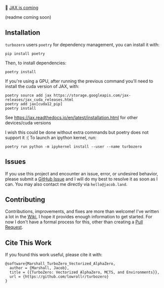 📣 [JAX is coming](https://github.com/lowrollr/turbozero/discussions/4)

(readme coming soon)

## Installation
`turbozero` users `poetry` for dependency management, you can install it with:
```
pip install poetry
```
Then, to install dependencies:
```
poetry install
```
If you're using a GPU, after running the previous command you'll need to install the cuda version of JAX, with:
```
poetry source add jax https://storage.googleapis.com/jax-releases/jax_cuda_releases.html
poetry add jax[cuda12_pip]
poetry install
```
See https://jax.readthedocs.io/en/latest/installation.html for other devices/cuda versions

I wish this could be done without extra commands but poetry does not support it :(
To launch an ipython kernel, run:
```
poetry run python -m ipykernel install --user --name turbozero
```

## Issues
If you use this project and encounter an issue, error, or undesired behavior, please submit a [GitHub Issue](https://github.com/lowrollr/turbozero/issues) and I will do my best to resolve it as soon as I can. You may also contact me directly via `hello@jacob.land`.

## Contributing 
Contributions, improvements, and fixes are more than welcome! I've written a lot in the [Wiki](https://github.com/lowrollr/turbozero/wiki), I hope it provides enough information to get started. For now I don't have a formal process for this, other than creating a [Pull Request](https://github.com/lowrollr/turbozero/pulls).

## Cite This Work
If you found this work useful, please cite it with:
```
@software{Marshall_TurboZero_Vectorized_AlphaZero,
  author = {Marshall, Jacob},
  title = {{TurboZero: Vectorized AlphaZero, MCTS, and Environments}},
  url = {https://github.com/lowrollr/turbozero}
}
```
